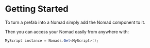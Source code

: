 # Getting Started

To turn a prefab into a Nomad simply add the Nomad component to it.

Then you can access your Nomad easily from anywhere with:

```csharp
MyScript instance = Nomads.Get<MyScript>();
```
